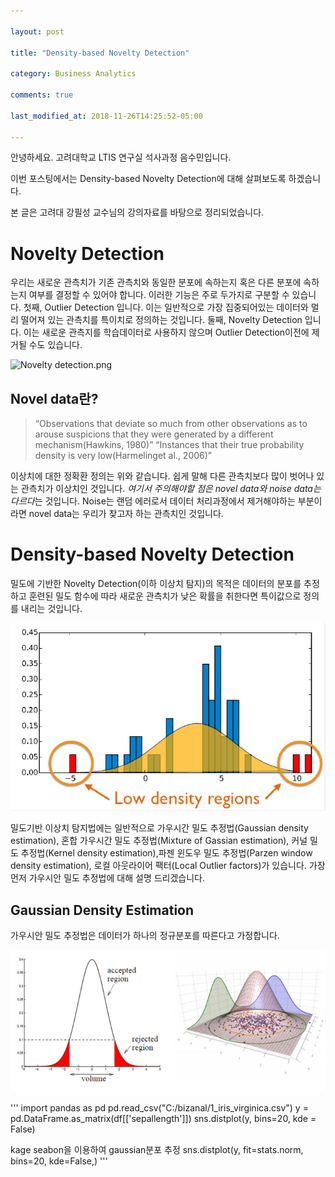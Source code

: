 ```yaml
---

layout: post

title: "Density-based Novelty Detection"

category: Business Analytics

comments: true

last_modified_at: 2018-11-26T14:25:52-05:00

---
```


안녕하세요. 고려대학교 LTIS 연구실 석사과정 음수민입니다.  

이번 포스팅에서는 Density-based Novelty Detection에 대해 살펴보도록 하겠습니다.  

본 글은 고려대 강필성 교수님의 강의자료를 바탕으로 정리되었습니다.  


  
# Novelty Detection  
  
우리는 새로운 관측치가 기존 관측치와 동일한 분포에 속하는지 혹은 다른 분포에 속하는지 여부를 결정할 수 있어야 합니다.
이러한 기능은 주로 두가지로 구분할 수 있습니다. 첫째, Outlier Detection 입니다. 이는 일반적으로 가장 집중되어있는 데이터와 멀리 떨어져 있는 관측치를 특이치로 정의하는 것입니다. 
둘째, Novelty Detection 입니다. 이는 새로운 관측지를 학습데이터로 사용하지 않으며 Outlier Detection이전에 제거될 수도 있습니다.    

 ![Novelty detection.png](https://scikit-learn.org/stable/_images/sphx_glr_plot_oneclass_0011.png)  
 
## Novel data란?

>“Observations that deviate so much from other observations as to arouse suspicions that they were generated by a different mechanism(Hawkins, 1980)” “Instances that their true probability density is very low(Harmelinget al., 2006)”

이상치에 대한 정확환 정의는 위와 같습니다. 쉽게 말해 다른 관측치보다 많이 벗어나 있는 관측치가 이상치인 것입니다. *여기서 주의해야할 점은 novel data와 noise data는 다르다*는 것입니다. Noise는 랜덤 에러로서 데이터 처리과정에서 제거해야하는 부분이라면 novel data는 우리가 찾고자 하는 관측치인 것입니다.   
 

# Density-based Novelty Detection 

밀도에 기반한 Novelty Detection(이하 이상치 탐지)의 목적은 데이터의 분포를 추정하고 훈련된 밀도 함수에 따라 새로운 관측치가 낮은 확률을 취한다면 특이값으로 정의를 내리는 것입니다. 

 ![Low density region](https://github.com/Soomin-Eum/Soomin-Eum.github.io/blob/master/images/1.PNG)  


밀도기반 이상치 탐지법에는 일반적으로 가우시간 밀도 추정법(Gaussian density estimation), 혼합 가우시간 밀도 추정법(Mixture of Gassian estimation), 커널 밀도 추정법(Kernel density estimation),파젠 윈도우 밀도 추정법(Parzen window density estimation), 로컬 아웃라이어 팩터(Local Outlier factors)가 있습니다. 가장 먼저 가우시안 밀도 추정법에 대해 설명 드리겠습니다.  

## Gaussian Density Estimation

가우시안 밀도 추정법은 데이터가 하나의 정규분포를 따른다고 가정합니다. 

![Gaussian Density Estimation](https://github.com/Soomin-Eum/Soomin-Eum.github.io/blob/master/images/2.PNG?raw=true)  

'''
import pandas as pd
pd.read_csv("C:/bizanal/1_iris_virginica.csv")
y = pd.DataFrame.as_matrix(df[['sepallength']])
sns.distplot(y, bins=20, kde = False)

kage seabon을 이용하여 gaussian분포 추정
sns.distplot(y, fit=stats.norm, bins=20, kde=False,)
'''
